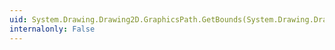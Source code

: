 ```yaml
---
uid: System.Drawing.Drawing2D.GraphicsPath.GetBounds(System.Drawing.Drawing2D.Matrix,System.Drawing.Pen)
internalonly: False
---
```

